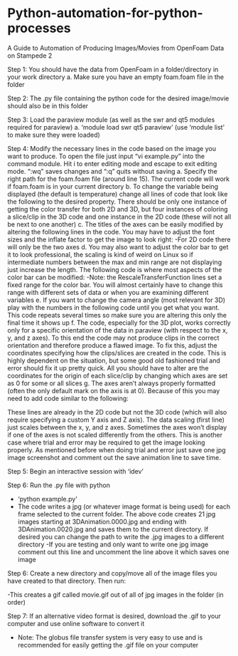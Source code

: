 # Python-automation-for-python-processes

A Guide to Automation of Producing Images/Movies from OpenFoam Data on Stampede 2

Step 1: You should have the data from OpenFoam in a folder/directory in your work directory
a. Make sure you have an empty foam.foam file in the folder


Step 2: The .py file containing the python code for the desired image/movie should also be in this folder

Step 3: Load the paraview module (as well as the swr and qt5 modules required for paraview)
a. ‘module load swr qt5 paraview’ (use ‘module list’ to make sure they were loaded)

Step 4: Modify the necessary lines in the code based on the image you want to produce. To open the file just input “vi example.py” into the command module. Hit i to enter editing mode and escape to exit editing mode. “:wq” saves changes and “:q” quits without saving
a. Specify the right path for the foam.foam file (around line 15). The current code will work if foam.foam is in your current directory
b. To change the variable being displayed (the default is temperature) change all lines of code that look like the following to the desired property. There should be only one instance of getting the color transfer for both 2D and 3D, but four instances of coloring a slice/clip in the 3D code and one instance in the 2D code (these will not all be next to one another)
c. The titles of the axes can be easily modified by altering the following lines in the code. You may have to adjust the font sizes and the inflate factor to get the image to look right:
-For 2D code there will only be the two axes 
d. You may also want to adjust the color bar to get it to look professional, the scaling is kind of weird on Linux so if intermediate numbers between the max and min range are not displaying just increase the length. The following code is where most aspects of the color bar can be modified: 
-Note: the RescaleTransferFunction lines set a fixed range for the color bar. You will almost certainly have to change this range with different sets of data or when you are examining different variables
e. If you want to change the camera angle (most relevant for 3D) play with the numbers in the following code until you get what you want. This code repeats several times so make sure you are altering this only the final time it shows up
f. The code, especially for the 3D plot, works correctly only for a specific orientation of the data in paraview (with respect to the x, y, and z axes). To this end the code may not produce clips in the correct orientation and therefore produce a flawed image. To fix this, adjust the coordinates specifying how the clips/slices are created in the code. This is highly dependent on the situation, but some good old fashioned trial and error should fix it up pretty quick. All you should have to alter are the coordinates for the origin of each slice/clip by changing which axes are set as 0 for some or all slices
g. The axes aren’t always properly formatted (often the only default mark on the axis is at 0). Because of this you may need to add code similar to the following:
 
These lines are already in the 2D code but not the 3D code (which will also require specifying a custom Y axis and Z axis). The data scaling (first line) just scales between the x, y, and z axes. Sometimes the axes won’t display if one of the axes is not scaled differently from the others. This is another case where trial and error may be required to get the image looking properly. As mentioned before when doing trial and error just save one jpg image screenshot and comment out the save animation line to save time.

Step 5: Begin an interactive session with ‘idev’

Step 6: Run the .py file with python 
- ‘python example.py’ 
- The code writes a jpg (or whatever image format is being used) for each frame selected to the current folder. The above code creates 21 jpg images starting at 3DAnimation.0000.jpg and ending with 3DAnimation.0020.jpg and saves them to the current directory. If desired you can change the path to write the .jpg images to a different directory
-If you are testing and only want to write one jpg image comment out this line and uncomment the line above it which saves one image

Step 6: Create a new directory and copy/move all of the image files you have created to that directory. Then run:

-This creates a gif called movie.gif out of all of jpg images in the folder (in order)

Step 7: If an alternative video format is desired, download the .gif to your computer and use online software to convert it
- Note: The globus file transfer system is very easy to use and is recommended for easily getting the .gif file on your computer






